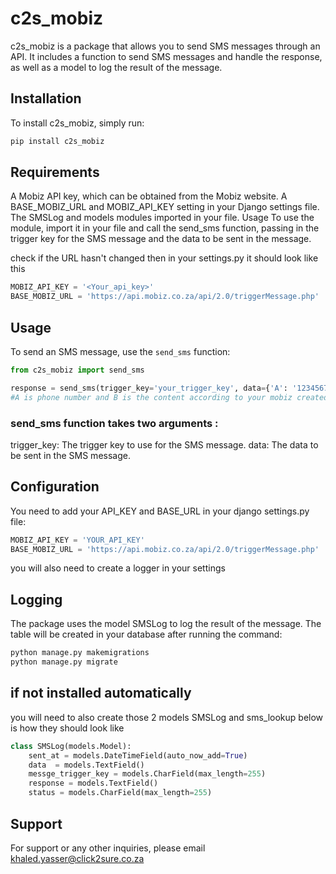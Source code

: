 # c2s_mobiz

c2s_mobiz is a package that allows you to send SMS messages through an API. It includes a function to send SMS messages and handle the response, as well as a model to log the result of the message.

## Installation

To install c2s_mobiz, simply run:

```bash
pip install c2s_mobiz
```

## Requirements

A Mobiz API key, which can be obtained from the Mobiz website.
A BASE_MOBIZ_URL and MOBIZ_API_KEY setting in your Django settings file.
The SMSLog and models modules imported in your file.
Usage
To use the module, import it in your file and call the send_sms function, passing in the trigger key for the SMS message and the data to be sent in the message.

check if the URL hasn't changed  then in your settings.py it should look like this 
```python
MOBIZ_API_KEY = '<Your_api_key>'
BASE_MOBIZ_URL = 'https://api.mobiz.co.za/api/2.0/triggerMessage.php'
```


## Usage

To send an SMS message, use the `send_sms` function:
```python
from c2s_mobiz import send_sms

response = send_sms(trigger_key='your_trigger_key', data={'A': '1234567890', 'B': 'Hello, World!'})
#A is phone number and B is the content according to your mobiz created message template
```

### send_sms function takes two arguments :
trigger_key: The trigger key to use for the SMS message.
data: The data to be sent in the SMS message.

## Configuration

You need to add your API_KEY and BASE_URL in your django settings.py file:

```python
MOBIZ_API_KEY = 'YOUR_API_KEY'
BASE_MOBIZ_URL = 'https://api.mobiz.co.za/api/2.0/triggerMessage.php'
```

you will also need to create a logger in your settings


## Logging

The package uses the model SMSLog to log the result of the message.
The table will be created in your database after running the command:

```bash
python manage.py makemigrations
python manage.py migrate
```

## if not installed automatically  
you will need to also create those 2 models SMSLog and sms_lookup below is how they should look like 

```python
class SMSLog(models.Model):
    sent_at = models.DateTimeField(auto_now_add=True)
    data  = models.TextField()
    messge_trigger_key = models.CharField(max_length=255)
    response = models.TextField()
    status = models.CharField(max_length=255)
```

## Support 
For support or any other inquiries, please email khaled.yasser@click2sure.co.za